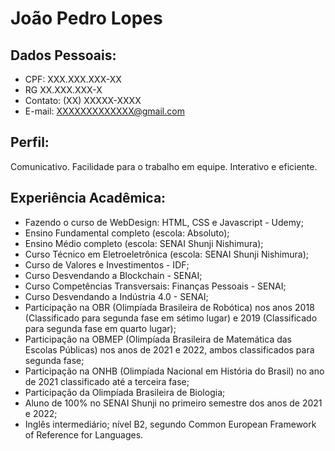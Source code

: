 # João Pedro Lopes

## Dados Pessoais:
* CPF: XXX.XXX.XXX-XX
* RG XX.XXX.XXX-X
* Contato: (XX) XXXXX-XXXX
* E-mail: XXXXXXXXXXXXX@gmail.com

## Perfil:
Comunicativo. Facilidade para o trabalho em equipe. Interativo e eficiente.

## Experiência Acadêmica:

* Fazendo o curso de WebDesign: HTML, CSS e Javascript - Udemy;
* Ensino Fundamental completo (escola: Absoluto);
* Ensino Médio completo (escola: SENAI Shunji Nishimura);
* Curso Técnico em Eletroeletrônica (escola: SENAI Shunji Nishimura);
* Curso de Valores e Investimentos - IDF;
* Curso Desvendando a Blockchain - SENAI; 
* Curso Competências Transversais: Finanças Pessoais - SENAI;
* Curso Desvendando a Indústria 4.0 - SENAI;
* Participação na OBR (Olimpíada Brasileira de Robótica) nos anos 2018 (Classificado para segunda fase em sétimo lugar) e 2019 (Classificado para segunda fase em quarto lugar);
* Participação na OBMEP (Olimpíada Brasileira de Matemática das Escolas Públicas) nos anos de 2021 e 2022, ambos classificados para segunda fase;
* Participação na ONHB (Olimpíada Nacional em História do Brasil) no ano de 2021 classificado até a terceira fase;
* Participação da Olimpíada Brasileira de Biologia;
* Aluno de 100% no SENAI Shunji no primeiro semestre dos anos de 2021 e 2022;
* Inglês intermediário; nível B2, segundo Common European Framework of Reference for Languages.